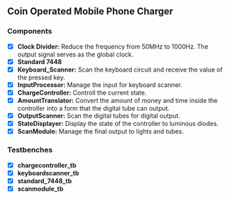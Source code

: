 ## **Coin Operated Mobile Phone Charger**
### **Components**
- [x] **Clock Divider:** Reduce the frequency from 50MHz to 1000Hz. The output signal serves as the global clock.
- [x] **Standard 7448**
- [x] **Keyboard_Scanner:** Scan the keyboard circuit and receive the value of the pressed key.
- [x] **InputProcessor:** Manage the input for keyboard scanner.
- [x] **ChargeController:** Controll the current state.
- [x] **AmountTranslator:** Convert the amount of money and time inside the controller into a form that the digital tube can output.
- [x] **OutputScanner:** Scan the digital tubes for digital output.
- [x] **StateDisplayer:** Display the state of the controller to luminous diodes.
- [x] **ScanModule:** Manage the final output to lights and tubes. 
### **Testbenches**
- [x] **chargecontroller_tb**
- [x] **keyboardscanner_tb**
- [x] **standard_7448_tb**
- [x] **scanmodule_tb** 